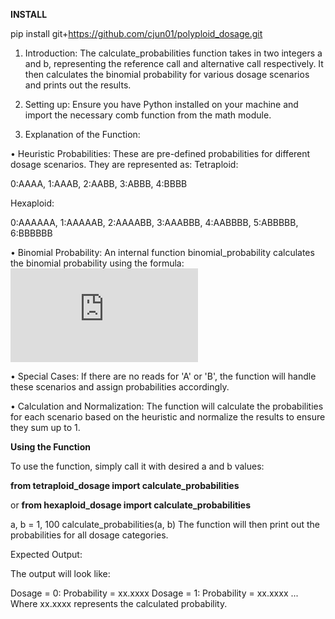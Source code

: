 **INSTALL**

pip install git+https://github.com/cjun01/polyploid_dosage.git

1. Introduction:
The calculate_probabilities function takes in two integers a and b, representing the reference call and alternative call respectively. It then calculates the binomial probability for various dosage scenarios and prints out the results.


2. Setting up:
Ensure you have Python installed on your machine and import the necessary comb function from the math module.


3. Explanation of the Function:


  •	Heuristic Probabilities: These are pre-defined probabilities for different dosage scenarios. They are represented as:
  Tetraploid:
  
  0:AAAA, 1:AAAB, 2:AABB, 3:ABBB, 4:BBBB 
  
  Hexaploid:
  
  0:AAAAAA, 1:AAAAAB, 2:AAAABB, 3:AAABBB, 4:AABBBB, 5:ABBBBB, 6:BBBBBB

  
  •	Binomial Probability: An internal function binomial_probability calculates the binomial probability using the formula:
  ![formula](https://latex.codecogs.com/gif.latex?P%28X=k%29%20%3D%20%5Cbinom%7Bn%7D%7Bk%7D%20p%5Ek%20%281-p%29%5E%7Bn-k%7D)


  •	Special Cases: If there are no reads for 'A' or 'B', the function will handle these scenarios and assign probabilities accordingly.


  •	Calculation and Normalization: The function will calculate the probabilities for each scenario based on the heuristic and normalize the results to ensure they sum up to 1.


**Using the Function**


To use the function, simply call it with desired a and b values:

**from tetraploid_dosage import calculate_probabilities**

or **from hexaploid_dosage import calculate_probabilities**


a, b = 1, 100
calculate_probabilities(a, b)
The function will then print out the probabilities for all dosage categories.

Expected Output:

The output will look like:

Dosage = 0: Probability = xx.xxxx
Dosage = 1: Probability = xx.xxxx
...
Where xx.xxxx represents the calculated probability.
